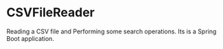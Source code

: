 # CSVFileReader
Reading a CSV file and Performing some search operations. Its is a Spring Boot application.
